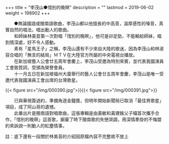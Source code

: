 +++
title = "李茂山●惜別的晚暝"
description = ""
lastmod = 2019-06-02
weight = 198902
+++



　　●無論國語或閩南語歌曲，李茂山都以他擅長的中高音，溫厚感性的嗓音，真實自然的唱法，唱出動人的歌曲。  
　　和師妹林美音第一次對唱「惜別的晚暝」，他可是卯足勁，不能輸給師妹，唱到情深處，好不令人感動。  
　　素有「星馬王子」之稱，李茂山還有不少來自大陸的歌迷，因為李茂山和林淑容合唱的「無言的結局」ＭＴＶ在大陸官方所屬的中央電視台播放。  
　　在新加坡藝人公會廿五周年會慶上，李茂山受邀為特別來賓，並代表我國演員工會致賀詞，受頒為榮譽會員。  
　　十一月五日在新加坡福州大廈舉行的藝人公會廿五周年會慶，李茂山是唯一受邀代表我國演員工會出席的台灣歌星。  

{{< figure src="/img/000390.jpg">}}{{< figure src="/img/000391.jpg">}}  

　　已與華視簽過約，準備角逐金鐘獎，但明年開始新聞局已取消「最佳男歌星」項目，成了阿山哥的遺憾。  
　　此番出片是閩南語對唱歌曲，這張專輯是由黃敏和黃建銘父子檔首次攜手合作，「惜別的晚暝」這首歌，摒棄了時下閩南歌的失戀哭調，用深情牽掛的不悔盟約來訴說一則動人的紅塵情事。

註：底下還有一段關於林美音的介紹因原檔內容不完整故不放上
